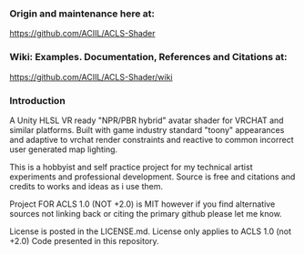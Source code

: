 ### Origin and maintenance here at: ###  
https://github.com/ACIIL/ACLS-Shader


### Wiki: Examples. Documentation, References and Citations at: ###   
https://github.com/ACIIL/ACLS-Shader/wiki   

### Introduction ###

A Unity HLSL VR ready "NPR/PBR hybrid" avatar shader for VRCHAT and similar platforms. Built with game industry standard "toony" appearances and adaptive to vrchat render constraints and reactive to common incorrect user generated map lighting.

This is a hobbyist and self practice project for my technical artist experiments and professional development. Source is free and citations and credits to works and ideas as i use them.

Project FOR ACLS 1.0 (NOT +2.0) is MIT however if you find alternative sources not linking back or citing the primary github please let me know.

License is posted in the LICENSE.md. License only applies to ACLS 1.0 (not +2.0) Code presented in this repository.
